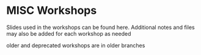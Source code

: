 # MISC Workshops

Slides used in the workshops can be found here. Additional notes and files may also be added for each workshop as needed

older and deprecated workshops are in older branches
